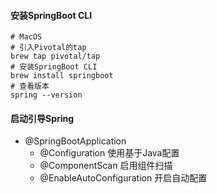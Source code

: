 #### 安装SpringBoot CLI

```shell
# MacOS
# 引入Pivotal的tap
brew tap pivotal/tap
# 安装SpringBoot CLI
brew install springboot
# 查看版本
spring --version
```

#### 启动引导Spring

+ @SpringBootApplication
  + @Configuration 使用基于Java配置
  + @ComponentScan 启用组件扫描
  + @EnableAutoConfiguration 开启自动配置